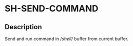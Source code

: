 SH-SEND-COMMAND
====

## Description

Send and run command in /*shell/* buffer from current buffer.

